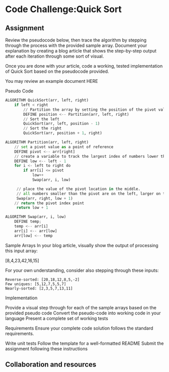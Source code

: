 # Code Challenge:Quick Sort

## Assignment

Review the pseudocode below, then trace the algorithm by stepping through the process with the provided sample array. Document your explanation by creating a blog article that shows the step-by-step output after each iteration through some sort of visual.

Once you are done with your article, code a working, tested implementation of Quick Sort based on the pseudocode provided.

You may review an example document HERE

Pseudo Code

```py
ALGORITHM QuickSort(arr, left, right)
    if left < right
        // Partition the array by setting the position of the pivot value
        DEFINE position <-- Partition(arr, left, right)
        // Sort the left
        QuickSort(arr, left, position - 1)
        // Sort the right
        QuickSort(arr, position + 1, right)

ALGORITHM Partition(arr, left, right)
    // set a pivot value as a point of reference
    DEFINE pivot <-- arr[right]
    // create a variable to track the largest index of numbers lower than the defined pivot
    DEFINE low <-- left - 1
    for i <- left to right do
        if arr[i] <= pivot
            low++
            Swap(arr, i, low)

     // place the value of the pivot location in the middle.
     // all numbers smaller than the pivot are on the left, larger on the right.
     Swap(arr, right, low + 1)
    // return the pivot index point
     return low + 1

ALGORITHM Swap(arr, i, low)
    DEFINE temp;
    temp <-- arr[i]
    arr[i] <-- arr[low]
    arr[low] <-- temp
```

Sample Arrays
In your blog article, visually show the output of processing this input array:

[8,4,23,42,16,15]

For your own understanding, consider also stepping through these inputs:

    Reverse-sorted: [20,18,12,8,5,-2]
    Few uniques: [5,12,7,5,5,7]
    Nearly-sorted: [2,3,5,7,13,11]

Implementation

Provide a visual step through for each of the sample arrays based on the provided pseudo code
Convert the pseudo-code into working code in your language
Present a complete set of working tests

Requirements
Ensure your complete code solution follows the standard requirements.

Write unit tests
Follow the template for a well-formatted README
Submit the assignment following these instructions

## Collaboration and resources
